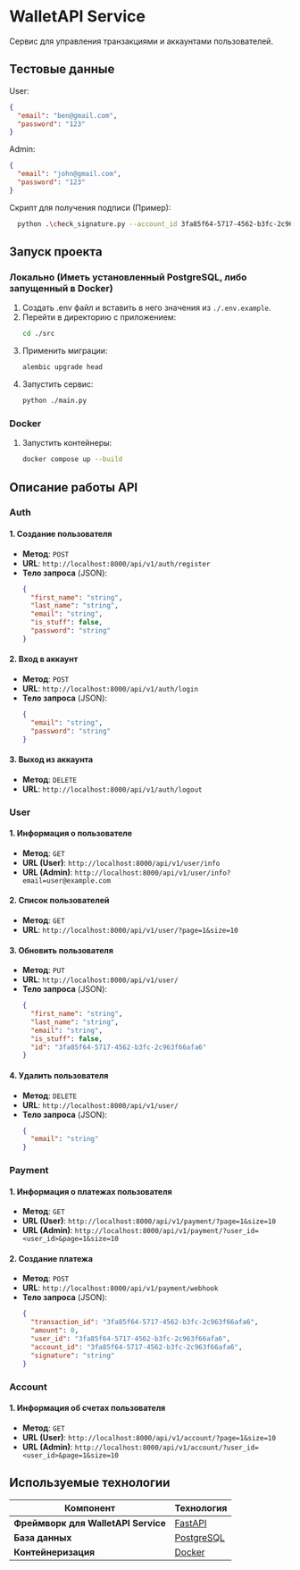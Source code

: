 # WalletAPI Service
Сервис для управления транзакциями и аккаунтами пользователей.

## Тестовые данные
User:
```json
{
  "email": "ben@gmail.com",
  "password": "123"
}
```
Admin:
```json
{
  "email": "john@gmail.com",
  "password": "123"
}
```
Скрипт для получения подписи (Пример):
```sh
  python .\check_signature.py --account_id 3fa85f64-5717-4562-b3fc-2c963f66afa6 --amount 10.0 --transaction_id 3fa85f64-5717-4562-b3fc-2c963f66afa6 --user_id 3fa85f64-5717-4562-b3fc-2c963f66afa6
```
## Запуск проекта
### Локально (Иметь установленный PostgreSQL, либо запущенный в Docker)
1. Создать .env файл и вставить в него значения из ```./.env.example```.
2. Перейти в директорию с приложением:
   ```sh
   cd ./src
3. Применить миграции:
   ```sh
   alembic upgrade head
5. Запустить сервис:
   ```sh
   python ./main.py
### Docker
1. Запустить контейнеры:
   ```sh
   docker compose up --build
## Описание работы API
### Auth
#### 1. Создание пользователя
- **Метод**: `POST`
- **URL**: `http://localhost:8000/api/v1/auth/register`
- **Тело запроса** (JSON):
  ```json
  {
    "first_name": "string",
    "last_name": "string",
    "email": "string",
    "is_stuff": false,
    "password": "string"
  }
  ```
#### 2. Вход в аккаунт
- **Метод**: `POST`
- **URL**: `http://localhost:8000/api/v1/auth/login`
- **Тело запроса** (JSON):
  ```json
  {
    "email": "string",
    "password": "string"
  }
  ```
#### 3. Выход из аккаунта
- **Метод**: `DELETE`
- **URL**: `http://localhost:8000/api/v1/auth/logout`

### User
#### 1. Информация о пользователе
- **Метод**: `GET`
- **URL (User)**: `http://localhost:8000/api/v1/user/info`
- **URL (Admin)**: `http://localhost:8000/api/v1/user/info?email=user@example.com`
#### 2. Список пользователей
- **Метод**: `GET`
- **URL**: `http://localhost:8000/api/v1/user/?page=1&size=10`
#### 3. Обновить пользователя
- **Метод**: `PUT`
- **URL**: `http://localhost:8000/api/v1/user/`
- **Тело запроса** (JSON):
  ```json
  {
    "first_name": "string",
    "last_name": "string",
    "email": "string",
    "is_stuff": false,
    "id": "3fa85f64-5717-4562-b3fc-2c963f66afa6"
  }
  ```
#### 4. Удалить пользователя
- **Метод**: `DELETE`
- **URL**: `http://localhost:8000/api/v1/user/`
- **Тело запроса** (JSON):
  ```json
  {
    "email": "string"
  }
  ```

### Payment
#### 1. Информация о платежах пользователя
- **Метод**: `GET`
- **URL (User)**: `http://localhost:8000/api/v1/payment/?page=1&size=10`
- **URL (Admin)**: `http://localhost:8000/api/v1/payment/?user_id=<user_id>&page=1&size=10`
#### 2. Создание платежа
- **Метод**: `POST`
- **URL**: `http://localhost:8000/api/v1/payment/webhook`
- **Тело запроса** (JSON):
  ```json
  {
    "transaction_id": "3fa85f64-5717-4562-b3fc-2c963f66afa6",
    "amount": 0,
    "user_id": "3fa85f64-5717-4562-b3fc-2c963f66afa6",
    "account_id": "3fa85f64-5717-4562-b3fc-2c963f66afa6",
    "signature": "string"
  }
  ```

### Account
#### 1. Информация об счетах пользователя
- **Метод**: `GET`
- **URL (User)**: `http://localhost:8000/api/v1/account/?page=1&size=10`
- **URL (Admin)**: `http://localhost:8000/api/v1/account/?user_id=<user_id>&page=1&size=10`

## Используемые технологии
| Компонент                          | Технология                                    |
|------------------------------------|-----------------------------------------------|
| **Фреймворк для WalletAPI Service**| [FastAPI](https://fastapi.tiangolo.com/)      |
| **База данных**                    | [PostgreSQL](https://www.postgresql.org/)     |
| **Контейнеризация**                | [Docker](https://www.docker.com/)             |
